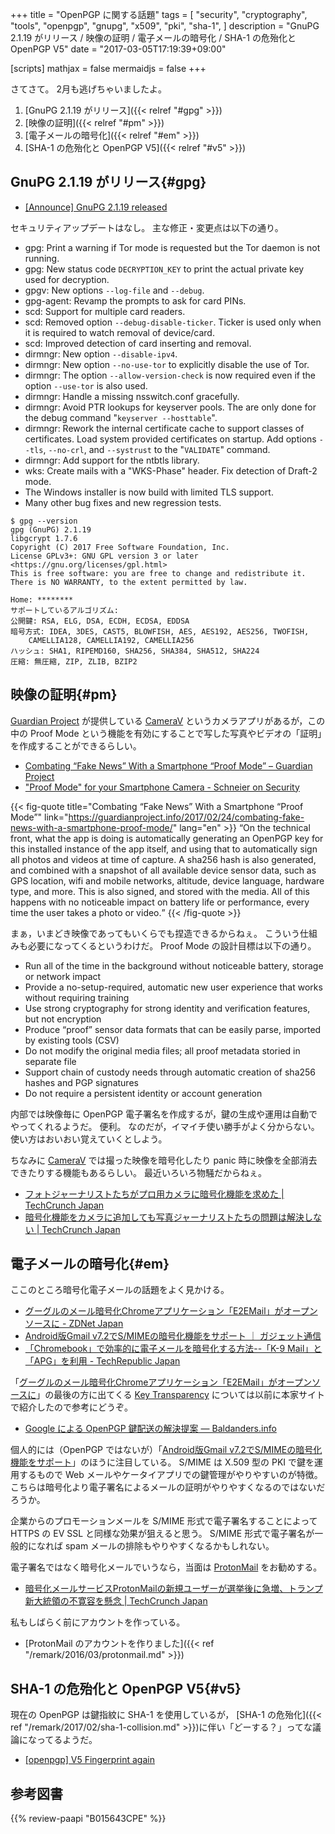 +++
title = "OpenPGP に関する話題"
tags = [
  "security",
  "cryptography",
  "tools",
  "openpgp",
  "gnupg",
  "x509",
  "pki",
  "sha-1",
]
description = "GnuPG 2.1.19 がリリース / 映像の証明 / 電子メールの暗号化 / SHA-1 の危殆化と OpenPGP V5"
date = "2017-03-05T17:19:39+09:00"

[scripts]
  mathjax = false
  mermaidjs = false
+++

さてさて。
2月も逃げちゃいましたよ。

1. [GnuPG 2.1.19 がリリース]({{< relref "#gpg" >}})
1. [映像の証明]({{< relref "#pm" >}})
1. [電子メールの暗号化]({{< relref "#em" >}})
1. [SHA-1 の危殆化と OpenPGP V5]({{< relref "#v5" >}})

## GnuPG 2.1.19 がリリース{#gpg}

- [[Announce] GnuPG 2.1.19 released](https://lists.gnupg.org/pipermail/gnupg-announce/2017q1/000402.html)

セキュリティアップデートはなし。
主な修正・変更点は以下の通り。

* gpg: Print a warning if Tor mode is requested but the Tor daemon is not running.
* gpg: New status code `DECRYPTION_KEY` to print the actual private key used for decryption.
* gpgv: New options `--log-file` and `--debug`.
* gpg-agent: Revamp the prompts to ask for card PINs.
* scd: Support for multiple card readers.
* scd: Removed option `--debug-disable-ticker`.  Ticker is used only when it is required to watch removal of device/card.
* scd: Improved detection of card inserting and removal.
* dirmngr: New option `--disable-ipv4`.
* dirmngr: New option `--no-use-tor` to explicitly disable the use of Tor.
* dirmngr: The option `--allow-version-check` is now required even if the option `--use-tor` is also used.
* dirmngr: Handle a missing nsswitch.conf gracefully.
* dirmngr: Avoid PTR lookups for keyserver pools.  The are only done for the debug command "`keyserver --hosttable`".
* dirmngr: Rework the internal certificate cache to support classes of certificates.  Load system provided certificates on startup.  Add options `--tls`, `--no-crl`, and `--systrust` to the "`VALIDATE`" command.
* dirmngr: Add support for the ntbtls library.
* wks: Create mails with a "WKS-Phase" header.  Fix detection of Draft-2 mode.
* The Windows installer is now build with limited TLS support.
* Many other bug fixes and new regression tests.

```text
$ gpg --version
gpg (GnuPG) 2.1.19
libgcrypt 1.7.6
Copyright (C) 2017 Free Software Foundation, Inc.
License GPLv3+: GNU GPL version 3 or later <https://gnu.org/licenses/gpl.html>
This is free software: you are free to change and redistribute it.
There is NO WARRANTY, to the extent permitted by law.

Home: ********
サポートしているアルゴリズム:
公開鍵: RSA, ELG, DSA, ECDH, ECDSA, EDDSA
暗号方式: IDEA, 3DES, CAST5, BLOWFISH, AES, AES192, AES256, TWOFISH,
    CAMELLIA128, CAMELLIA192, CAMELLIA256
ハッシュ: SHA1, RIPEMD160, SHA256, SHA384, SHA512, SHA224
圧縮: 無圧縮, ZIP, ZLIB, BZIP2
```

## 映像の証明{#pm}

[Guardian Project] が提供している [CameraV] というカメラアプリがあるが，この中の Proof Mode という機能を有効にすることで写した写真やビデオの「証明」を作成することができるらしい。

- [Combating “Fake News” With a Smartphone “Proof Mode” – Guardian Project](https://guardianproject.info/2017/02/24/combating-fake-news-with-a-smartphone-proof-mode/)
- ["Proof Mode" for your Smartphone Camera - Schneier on Security](https://www.schneier.com/blog/archives/2017/03/proof_mode_for_.html)

{{< fig-quote title="Combating “Fake News” With a Smartphone “Proof Mode”" link="https://guardianproject.info/2017/02/24/combating-fake-news-with-a-smartphone-proof-mode/" lang="en" >}}
<q>On the technical front, what the app is doing is automatically generating an OpenPGP key for this installed instance of the app itself, and using that to automatically sign all photos and videos at time of capture. A sha256 hash is also generated, and combined with a snapshot of all available device sensor data, such as GPS location, wifi and mobile networks, altitude,  device language, hardware type, and more. This is also signed, and stored with the media. All of this happens with no noticeable impact on battery life or performance, every time the user takes a photo or video.</q>
{{< /fig-quote >}}

まぁ，いまどき映像であってもいくらでも捏造できるからねぇ。
こういう仕組みも必要になってくるというわけだ。
Proof Mode の設計目標は以下の通り。

- Run all of the time in the background without noticeable battery, storage or network impact
- Provide a no-setup-required, automatic new user experience that works without requiring training
- Use strong cryptography for strong identity and verification features, but not encryption
- Produce “proof” sensor data formats that can be easily parse, imported by existing tools (CSV)
- Do not modify the original media files; all proof metadata storied in separate file
- Support chain of custody needs through automatic creation of sha256 hashes and PGP signatures
- Do not require a persistent identity or account generation

内部では映像毎に OpenPGP 電子署名を作成するが，鍵の生成や運用は自動でやってくれるようだ。
便利。
なのだが，イマイチ使い勝手がよく分からない。
使い方はおいおい覚えていくとしよう。

ちなみに [CameraV] では撮った映像を暗号化したり panic 時に映像を全部消去できたりする機能もあるらしい。
最近いろいろ物騒だからねぇ。

- [フォトジャーナリストたちがプロ用カメラに暗号化機能を求めた | TechCrunch Japan](https://jp.techcrunch.com/2016/12/15/20161214photojournalists-demand-encryption-light-is-giving-it-to-them/)
- [暗号化機能をカメラに追加しても写真ジャーナリストたちの問題は解決しない | TechCrunch Japan](https://jp.techcrunch.com/2016/12/16/20161214onpx-n-ovg-onpx-n-ovg-zber/)

## 電子メールの暗号化{#em}

ここのところ暗号化電子メールの話題をよく見かける。

- [グーグルのメール暗号化Chromeアプリケーション「E2EMail」がオープンソースに - ZDNet Japan](https://japan.zdnet.com/article/35097359/)
- [Android版Gmail v7.2でS/MIMEの暗号化機能をサポート ｜ ガジェット通信](http://getnews.jp/archives/1638152)
- [「Chromebook」で効率的に電子メールを暗号化する方法--「K-9 Mail」と「APG」を利用 - TechRepublic Japan](https://japan.techrepublic.com/article/35097236.htm)

「[グーグルのメール暗号化Chromeアプリケーション「E2EMail」がオープンソースに](https://japan.zdnet.com/article/35097359/)」の最後の方に出てくる [Key Transparency](https://security.googleblog.com/2017/01/security-through-transparency.html "Google Online Security Blog: Security Through Transparency") については以前に本家サイトで紹介したので参考にどうぞ。

- [Google による OpenPGP 鍵配送の解決提案 — Baldanders.info](https://baldanders.info/blog/000785/)

個人的には（OpenPGP ではないが）「[Android版Gmail v7.2でS/MIMEの暗号化機能をサポート](http://getnews.jp/archives/1638152)」のほうに注目している。
S/MIME は X.509 型の PKI で鍵を運用するもので Web メールやケータイアプリでの鍵管理がやりやすいのが特徴。
こちらは暗号化より電子署名によるメールの証明がやりやすくなるのではないだろうか。

企業からのプロモーションメールを S/MIME 形式で電子署名することによって HTTPS の EV SSL と同様な効果が狙えると思う。
S/MIME 形式で電子署名が一般的になれば spam メールの排除もやりやすくなるかもしれない。

電子署名ではなく暗号化メールでいうなら，当面は [ProtonMail](https://protonmail.com/ "Secure email: ProtonMail is free encrypted email.") をお勧めする。

- [暗号化メールサービスProtonMailの新規ユーザーが選挙後に急増、トランプ新大統領の不寛容を懸念 | TechCrunch Japan](https://jp.techcrunch.com/2016/11/12/20161111signups-for-encrypted-mail-client-protonmail-double-after-election/)

私もしばらく前にアカウントを作っている。

- [ProtonMail のアカウントを作りました]({{< ref "/remark/2016/03/protonmail.md" >}})

## SHA-1 の危殆化と OpenPGP V5{#v5}

現在の OpenPGP は鍵指紋に SHA-1 を使用しているが， [SHA-1 の危殆化]({{< ref "/remark/2017/02/sha-1-collision.md" >}})に伴い「どーする？」ってな議論になってるようだ。

- [[openpgp] V5 Fingerprint again](https://mailarchive.ietf.org/arch/msg/openpgp/_uV_coJ0CYayv_2ptJMuSraJhws)

[GnuPG]: https://gnupg.org/ "The GNU Privacy Guard"
[Guardian Project]: https://guardianproject.info/ "Guardian Project – People, Apps and Code You Can Trust"
[CameraV]: https://guardianproject.info/apps/camerav/ "CameraV: Secure Verifiable Photo & Video Camera – Guardian Project"

## 参考図書

{{% review-paapi "B015643CPE" %}} <!-- 暗号技術入門 第3版 -->
